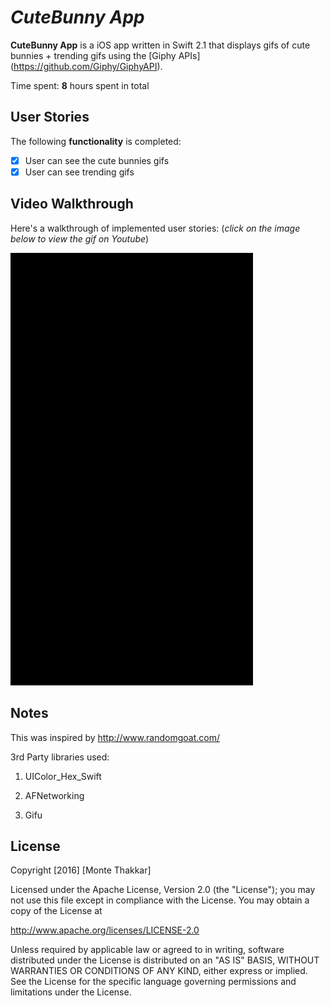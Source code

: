 # *CuteBunny App*

**CuteBunny App** is a iOS app written in Swift 2.1 that displays gifs of cute bunnies + trending gifs using the [Giphy APIs] (https://github.com/Giphy/GiphyAPI). 

Time spent: **8** hours spent in total

## User Stories

The following **functionality** is completed:

- [x] User can see the cute bunnies gifs
- [x] User can see trending gifs

## Video Walkthrough 

Here's a walkthrough of implemented user stories: (*click on the image below to view the gif on Youtube*)

![walkthrough](cutebunny-demo.gif)

## Notes

This was inspired by http://www.randomgoat.com/

3rd Party libraries used:
1. UIColor_Hex_Swift

2. AFNetworking

3. Gifu

## License

Copyright [2016] [Monte Thakkar]

Licensed under the Apache License, Version 2.0 (the "License");
you may not use this file except in compliance with the License.
You may obtain a copy of the License at

http://www.apache.org/licenses/LICENSE-2.0

Unless required by applicable law or agreed to in writing, software
distributed under the License is distributed on an "AS IS" BASIS,
WITHOUT WARRANTIES OR CONDITIONS OF ANY KIND, either express or implied.
See the License for the specific language governing permissions and
limitations under the License.

